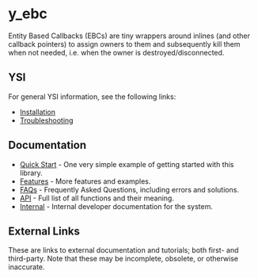 # y_ebc

Entity Based Callbacks (EBCs) are tiny wrappers around inlines (and other callback pointers) to assign owners to them and subsequently kill them when not needed, i.e. when the owner is destroyed/disconnected.

## YSI

For general YSI information, see the following links:

* [Installation](../installation.md)
* [Troubleshooting](../troubleshooting.md)

## Documentation

* [Quick Start](y_ebc/quick-start.md) - One very simple example of getting started with this library.
* [Features](y_ebc/features.md) - More features and examples.
* [FAQs](y_ebc/faqs.md) - Frequently Asked Questions, including errors and solutions.
* [API](y_ebc/api.md) - Full list of all functions and their meaning.
* [Internal](y_ebc/internal.md) - Internal developer documentation for the system.

## External Links

These are links to external documentation and tutorials; both first- and third-party.  Note that these may be incomplete, obsolete, or otherwise inaccurate.

